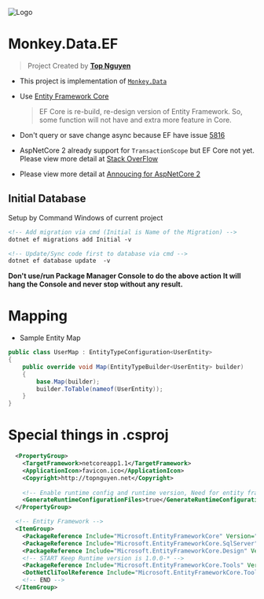 ﻿![Logo](favicon.ico)
# Monkey.Data.EF
> Project Created by [**Top Nguyen**](http://topnguyen.net)
- This project is implementation of [`Monkey.Data`](../Monkey.Data/readme.md)
- Use [Entity Framework Core](https://docs.microsoft.com/en-us/ef/core/index)
  > EF Core is re-build, re-design version of Entity Framework. So, some function will not have and extra more feature in Core.

- Don't query or save change async because EF have issue [5816](https://github.com/aspnet/EntityFrameworkCore/issues/5816)

- AspNetCore 2 already support for `TransactionScope` but EF Core not yet. Please view more detail at [Stack OverFlow](https://stackoverflow.com/questions/46577551/ef-core-2-0-transactionscope-error)

- Please view more detail at [Annoucing for AspNetCore 2](https://blogs.msdn.microsoft.com/dotnet/2017/05/12/announcing-ef-core-2-0-preview-1/)

## Initial Database
Setup by Command Windows of current project 

```xml
<!-- Add migration via cmd (Initial is Name of the Migration) -->
dotnet ef migrations add Initial -v

<!-- Update/Sync code first to database via cmd -->
dotnet ef database update  -v
```

**Don't use/run Package Manager Console to do the above action**
**It will hang the Console and never stop without any result.**

# Mapping
- Sample Entity Map
```csharp
public class UserMap : EntityTypeConfiguration<UserEntity>
{
    public override void Map(EntityTypeBuilder<UserEntity> builder)
    {
        base.Map(builder);
        builder.ToTable(nameof(UserEntity));
    }
}
```

# Special things in .csproj

```xml
  <PropertyGroup>
    <TargetFramework>netcoreapp1.1</TargetFramework>
    <ApplicationIcon>favicon.ico</ApplicationIcon>
    <Copyright>http://topnguyen.net</Copyright>
    
    <!-- Enable runtime config and runtime version, Need for entity framework DonetClioTool -->
    <GenerateRuntimeConfigurationFiles>true</GenerateRuntimeConfigurationFiles>
  </PropertyGroup>

  <!-- Entity Framework -->
  <ItemGroup>
    <PackageReference Include="Microsoft.EntityFrameworkCore" Version="1.1.1" />
    <PackageReference Include="Microsoft.EntityFrameworkCore.SqlServer" Version="1.1.1" />
    <PackageReference Include="Microsoft.EntityFrameworkCore.Design" Version="1.1.1" />
    <!-- START Keep Runtime version is 1.0.0-* -->
    <PackageReference Include="Microsoft.EntityFrameworkCore.Tools" Version="1.1.0" />
    <DotNetCliToolReference Include="Microsoft.EntityFrameworkCore.Tools.DotNet" Version="1.0.0-*" />
    <!-- END -->
  </ItemGroup>
```